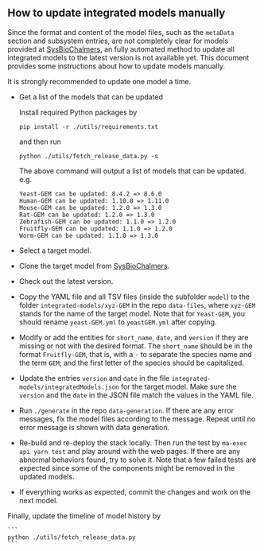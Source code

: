 ## How to update integrated models manually

Since the format and content of the model files, such as the `metaData` section
and subsystem entries, are not completely clear for models provided at
[SysBioChalmers](https://github.com/SysBioChalmers), an fully automated method
to update all integrated models to the latest version is not available yet.
This document provides some instructions about how to update models manually.


It is strongly recommended to update one model a time.

- Get a list of the models that can be updated 
  
  Install required Python packages by 

  ```
  pip install -r ./utils/requirements.txt
  ```

  and then run

  ```
  python ./utils/fetch_release_data.py -s
  ```
  The above command will output a list of models that can be updated. e.g. 

  ```
  Yeast-GEM can be updated: 8.4.2 => 8.6.0
  Human-GEM can be updated: 1.10.0 => 1.11.0
  Mouse-GEM can be updated: 1.2.0 => 1.3.0
  Rat-GEM can be updated: 1.2.0 => 1.3.0
  Zebrafish-GEM can be updated: 1.1.0 => 1.2.0
  Fruitfly-GEM can be updated: 1.1.0 => 1.2.0
  Worm-GEM can be updated: 1.1.0 => 1.3.0
  ```

- Select a target model.

- Clone the target model from [SysBioChalmers](https://github.com/SysBioChalmers).

- Check out the latest version.

- Copy the YAML file and all TSV files (inside the subfolder `model`) to the
   folder `integrated-models/xyz-GEM` in the repo `data-files`, where `xyz-GEM`
   stands for the name of the target model. Note that for `Yeast-GEM`, you
   should rename `yeast-GEM.yml` to `yeastGEM.yml` after copying.

- Modify or add the entities for `short_name`, `date`, and `version` if they
   are missing or not with the desired format. 
   The `short_name` should be in the format `Fruitfly-GEM`, that is, with a `-` to
   separate the species name and the term `GEM`; and the first letter of the
   species should be capitalized.

- Update the entries `version` and `date` in the file
   `integrated-models/integratedModels.json` for the target model. Make
   sure the `version` and the `date` in the JSON file match the values in the
   YAML file.

- Run `./generate` in the repo `data-generation`. If there are any error
   messages, fix the model files according to the message. Repeat until no
   error message is shown with data generation.

- Re-build and re-deploy the stack locally. Then run the test by 
   ```ma-exec api yarn test``` and play around with the web pages.
   If there are any abnormal behaviors found, try to solve it.
   Note that a few failed tests are expected since some of the components might
   be removed in the updated models.

- If everything works as expected, commit the changes and work on the next
   model.

Finally, update the timeline of model history by

    ```
    python ./utils/fetch_release_data.py
    ```
